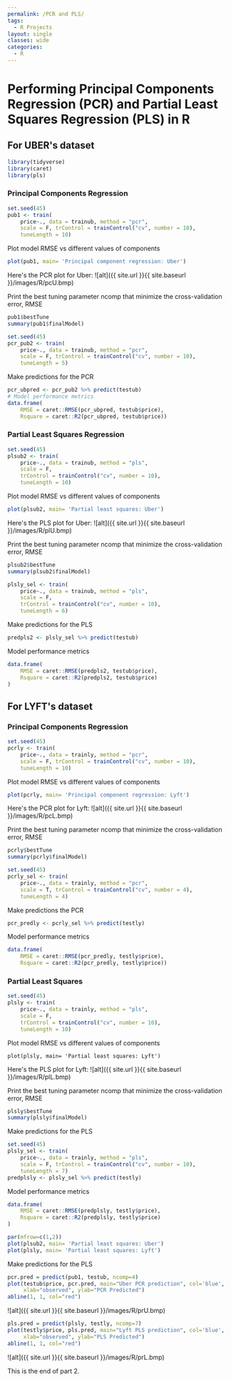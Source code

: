 ```yaml
---
permalink: /PCR and PLS/
tags: 
  - R Projects
layout: single
classes: wide
categories:
  - R
---
```


# Performing Principal Components Regression (PCR) and Partial Least Squares Regression (PLS) in R

## For UBER's dataset

```r
library(tidyverse)
library(caret)
library(pls)
```

### Principal Components Regression

```r
set.seed(45)
pub1 <- train(
    price~., data = trainub, method = "pcr",
    scale = F, trControl = trainControl("cv", number = 10),
    tuneLength = 10)
```

Plot model RMSE vs different values of components

```r
plot(pub1, main= 'Principal component regression: Uber')
```
Here's the PCR plot for Uber: 
![alt]({{ site.url }}{{ site.baseurl }}/images/R/pcU.bmp)

Print the best tuning parameter ncomp that minimize the cross-validation error, RMSE

```r
pub1$bestTune
summary(pub1$finalModel)
```
```r
set.seed(45)
pcr_pub2 <- train(
    price~., data = trainub, method = "pcr",
    scale = F, trControl = trainControl("cv", number = 10),
    tuneLength = 5)
```

Make predictions for the PCR
```r
pcr_ubpred <- pcr_pub2 %>% predict(testub)
# Model performance metrics
data.frame(
    RMSE = caret::RMSE(pcr_ubpred, testub$price),
    Rsquare = caret::R2(pcr_ubpred, testub$price))
```
### Partial Least Squares Regression

```r
set.seed(45)
plsub2 <- train(
    price~., data = trainub, method = "pls",
    scale = F,
    trControl = trainControl("cv", number = 10),
    tuneLength = 10)
```
Plot model RMSE vs different values of components 
```r
plot(plsub2, main= 'Partial least squares: Uber')
```
Here's the PLS plot for Uber: 
![alt]({{ site.url }}{{ site.baseurl }}/images/R/plU.bmp)

Print the best tuning parameter ncomp that minimize the cross-validation error, RMSE
```r
plsub2$bestTune
summary(plsub2$finalModel)
```
```r
plsly_sel <- train(
    price~., data = trainub, method = "pls",
    scale = F,
    trControl = trainControl("cv", number = 10),
    tuneLength = 6)
```

Make predictions for the PLS
```r
predpls2 <- plsly_sel %>% predict(testub)
```
Model performance metrics
```r
data.frame(
    RMSE = caret::RMSE(predpls2, testub$price),
    Rsquare = caret::R2(predpls2, testub$price)
)
```

## For LYFT's dataset

### Principal Components Regression
```r
set.seed(45)
pcrly <- train(
    price~., data = trainly, method = "pcr",
    scale = F, trControl = trainControl("cv", number = 10),
    tuneLength = 10)
```

Plot model RMSE vs different values of components
```r
plot(pcrly, main= 'Principal component regression: Lyft')
```
Here's the PCR plot for Lyft: 
![alt]({{ site.url }}{{ site.baseurl }}/images/R/pcL.bmp)

Print the best tuning parameter ncomp that minimize the cross-validation error, RMSE

```r
pcrly$bestTune
summary(pcrly$finalModel)
```
```r
set.seed(45)
pcrly_sel <- train(
    price~., data = trainly, method = "pcr",
    scale = T, trControl = trainControl("cv", number = 4),
    tuneLength = 4)
```

Make predictions the PCR

```r
pcr_predly <- pcrly_sel %>% predict(testly)
```
Model performance metrics
```r
data.frame(
    RMSE = caret::RMSE(pcr_predly, testly$price),
    Rsquare = caret::R2(pcr_predly, testly$price))
```

### Partial Least Squares

```r
set.seed(45)
plsly <- train(
    price~., data = trainly, method = "pls",
    scale = F,
    trControl = trainControl("cv", number = 10),
    tuneLength = 10)
```
Plot model RMSE vs different values of components

```
plot(plsly, main= 'Partial least squares: Lyft')
```
Here's the PLS plot for Lyft: 
![alt]({{ site.url }}{{ site.baseurl }}/images/R/plL.bmp)

Print the best tuning parameter ncomp that minimize the cross-validation error, RMSE

```r
plsly$bestTune
summary(plsly$finalModel)
``` 

Make predictions for the PLS

```r
set.seed(45)
plsly_sel <- train(
    price~., data = trainly, method = "pls",
    scale = F, trControl = trainControl("cv", number = 10),
    tuneLength = 7)
predplsly <- plsly_sel %>% predict(testly)
```
Model performance metrics

```r
data.frame(
    RMSE = caret::RMSE(predplsly, testly$price),
    Rsquare = caret::R2(predplsly, testly$price)
)
```
```r
par(mfrow=c(1,2))
plot(plsub2, main= 'Partial least squares: Uber')
plot(plsly, main= 'Partial least squares: Lyft')
```

Make predictions for the PLS
```r
pcr.pred = predict(pub1, testub, ncomp=4)
plot(testub$price, pcr.pred, main="Uber PCR prediction", col='blue', 
     xlab="observed", ylab="PCR Predicted")
abline(1, 1, col="red")
```
![alt]({{ site.url }}{{ site.baseurl }}/images/R/prU.bmp)

```r
pls.pred = predict(plsly, testly, ncomp=7)
plot(testly$price, pls.pred, main="Lyft PLS prediction", col='blue', 
     xlab="observed", ylab="PLS Predicted")
abline(1, 1, col="red")
```
![alt]({{ site.url }}{{ site.baseurl }}/images/R/prL.bmp)

This is the end of part 2.
